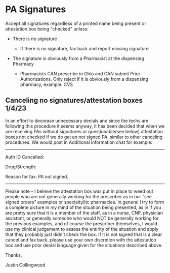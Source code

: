 # PA Signatures



Accept all signatures regardless of a printed name being present or attestation box being "checked" unless:

- There is no signature
    - If there is no signature, fax back and report missing signature
      
- The signature is obviously from a Pharmacist at the dispensing Pharmacy
    - Pharmacists CAN prescribe in Ohio and CAN submit Prior Authorizations. Only reject if it is obviously from a dispensing pharmacy, example: CVS

## Canceling no signatures/attestation boxes 1/4/23


In an effort to decrease unnecessary denials and since the techs are following this procedure it seems anyway, it has been decided that when we are receiving PAs without signatures or questionable(see below) attestation boxes not checked
If we do get an not signed PA, similar to other canceling procedures.
We would post in Additional information chat for example:

____________________________________
Auth ID Cancelled:

Drug/Strength:

Reason for fax: PA not signed.

____________________________________
Please note – I believe the attestation box was put in place to weed out people who are not generally working for the prescriber as in our “see signed orders” examples or specialty/ltc pharmacies. In general I try to form a complete picture in my mind of the situation being presented, as in if you are pretty sure that it is a member of the staff, as in a nurse, CNP, physician assistant, or generally someone who would NOT  be generally working for the previous examples, and of course the prescriber themselves, I would use my clinical judgement to assess the entirity of the situation and apply that they probably just didn’t check the box. If it is not signed that is a clear cancel and fax back, please use your own discretion with the attestation box and use prior denial language given for the situations described above.

Thanks,

Justin Collingwood
